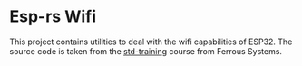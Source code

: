 # Esp-rs Wifi
This project contains utilities to deal with the wifi capabilities of ESP32.
The source code is taken from the [std-training](https://github.com/esp-rs/std-training) course from Ferrous Systems. 
